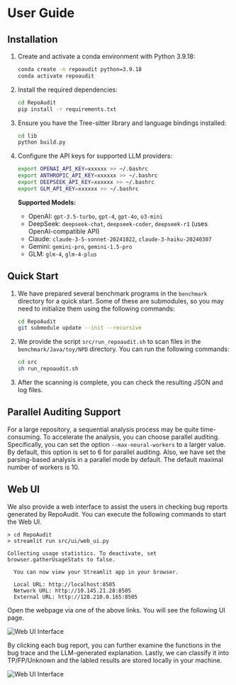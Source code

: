 # User Guide

## Installation

1. Create and activate a conda environment with Python 3.9.18:

   ```sh
   conda create -n repoaudit python=3.9.18
   conda activate repoaudit
   ```

2. Install the required dependencies:

   ```sh
   cd RepoAudit
   pip install -r requirements.txt
   ```

3. Ensure you have the Tree-sitter library and language bindings installed:

   ```sh
   cd lib
   python build.py
   ```

4. Configure the API keys for supported LLM providers:

   ```sh
   export OPENAI_API_KEY=xxxxxx >> ~/.bashrc
   export ANTHROPIC_API_KEY=xxxxxx >> ~/.bashrc
   export DEEPSEEK_API_KEY=xxxxxx >> ~/.bashrc
   export GLM_API_KEY=xxxxxx >> ~/.bashrc
   ```

   **Supported Models:**
   - OpenAI: `gpt-3.5-turbo`, `gpt-4`, `gpt-4o`, `o3-mini`
   - DeepSeek: `deepseek-chat`, `deepseek-coder`, `deepseek-r1` (uses OpenAI-compatible API)
   - Claude: `claude-3-5-sonnet-20241022`, `claude-3-haiku-20240307`
   - Gemini: `gemini-pro`, `gemini-1.5-pro`
   - GLM: `glm-4`, `glm-4-plus`


## Quick Start

1. We have prepared several benchmark programs in the `benchmark` directory for a quick start. Some of these are submodules, so you may need to initialize them using the following commands:

   ```sh
   cd RepoAudit
   git submodule update --init --recursive
   ```

2. We provide the script `src/run_repoaudit.sh` to scan files in the `benchmark/Java/toy/NPD` directory. You can run the following commands:

   ```sh
   cd src
   sh run_repoaudit.sh
   ```

3. After the scanning is complete, you can check the resulting JSON and log files.


## Parallel Auditing Support

For a large repository, a sequential analysis process may be quite time-consuming. To accelerate the analysis, you can choose parallel auditing. Specifically, you can set the option `--max-neural-workers` to a larger value. By default, this option is set to 6 for parallel auditing.
Also, we have set the parsing-based analysis in a parallel mode by default. The default maximal number of workers is 10.

## Web UI

We also provide a web interface to assist the users in checking bug reports generated by RepoAudit.
You can execute the following commands to start the Web UI.

```
> cd RepoAudit
> streamlit run src/ui/web_ui.py

Collecting usage statistics. To deactivate, set browser.gatherUsageStats to false.

  You can now view your Streamlit app in your browser.

  Local URL: http://localhost:8505
  Network URL: http://10.145.21.28:8505
  External URL: http://128.210.0.165:8505
```

Open the webpage via one of the above links. You will see the following UI page.

![Web UI Interface](../img/webUI_screenshot_01.jpg)

By clicking each bug report, you can further examine the functions in the bug trace and the LLM-generated explanation.
Lastly, we can classify it into TP/FP/Unknown and the labled results are stored locally in your machine.

![Web UI Interface](../img/webUI_screenshot_02.jpg)


